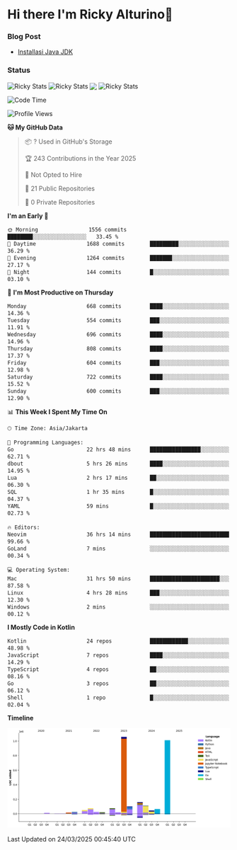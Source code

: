 # Hi there I'm Ricky Alturino👋

### Blog Post

<!-- BLOG-POST-LIST:START -->

- [Installasi Java JDK](https://onirutla.medium.com/installasi-java-jdk-ec701beeb5cb?source=rss-d9d81c918cc9------2)
<!-- BLOG-POST-LIST:END -->

### Status

<img align="center" alt="Ricky Stats" src="https://github-readme-stats.vercel.app/api?username=Alturino&theme=dark&show_icons=true&hide_border=false" />
<img align="center" alt="Ricky Stats" src="https://github-readme-stats.vercel.app/api/top-langs/?username=Alturino&theme=dark&show_icons=true&layout=compact"/>
<img align="center" width="640px" src="https://github-readme-stats.vercel.app/api/wakatime?username=Alturino&layout=compact&hide_border=true&theme=dark">
<img align="center" alt="Ricky Stats" src="https://leetcard.jacoblin.cool/onirutla?border=0&radius=20&ext=activity"/>

<!--START_SECTION:waka-->
![Code Time](http://img.shields.io/badge/Code%20Time-1%2C106%20hrs%2053%20mins-blue)

![Profile Views](http://img.shields.io/badge/Profile%20Views-0-blue)

**🐱 My GitHub Data** 

> 📦 ? Used in GitHub's Storage 
 > 
> 🏆 243 Contributions in the Year 2025
 > 
> 🚫 Not Opted to Hire
 > 
> 📜 21 Public Repositories 
 > 
> 🔑 0 Private Repositories 
 > 
**I'm an Early 🐤** 

```text
🌞 Morning                1556 commits        ████████░░░░░░░░░░░░░░░░░   33.45 % 
🌆 Daytime                1688 commits        █████████░░░░░░░░░░░░░░░░   36.29 % 
🌃 Evening                1264 commits        ███████░░░░░░░░░░░░░░░░░░   27.17 % 
🌙 Night                  144 commits         █░░░░░░░░░░░░░░░░░░░░░░░░   03.10 % 
```
📅 **I'm Most Productive on Thursday** 

```text
Monday                   668 commits         ████░░░░░░░░░░░░░░░░░░░░░   14.36 % 
Tuesday                  554 commits         ███░░░░░░░░░░░░░░░░░░░░░░   11.91 % 
Wednesday                696 commits         ████░░░░░░░░░░░░░░░░░░░░░   14.96 % 
Thursday                 808 commits         ████░░░░░░░░░░░░░░░░░░░░░   17.37 % 
Friday                   604 commits         ███░░░░░░░░░░░░░░░░░░░░░░   12.98 % 
Saturday                 722 commits         ████░░░░░░░░░░░░░░░░░░░░░   15.52 % 
Sunday                   600 commits         ███░░░░░░░░░░░░░░░░░░░░░░   12.90 % 
```


📊 **This Week I Spent My Time On** 

```text
🕑︎ Time Zone: Asia/Jakarta

💬 Programming Languages: 
Go                       22 hrs 48 mins      ████████████████░░░░░░░░░   62.71 % 
dbout                    5 hrs 26 mins       ████░░░░░░░░░░░░░░░░░░░░░   14.95 % 
Lua                      2 hrs 17 mins       ██░░░░░░░░░░░░░░░░░░░░░░░   06.30 % 
SQL                      1 hr 35 mins        █░░░░░░░░░░░░░░░░░░░░░░░░   04.37 % 
YAML                     59 mins             █░░░░░░░░░░░░░░░░░░░░░░░░   02.73 % 

🔥 Editors: 
Neovim                   36 hrs 14 mins      █████████████████████████   99.66 % 
GoLand                   7 mins              ░░░░░░░░░░░░░░░░░░░░░░░░░   00.34 % 

💻 Operating System: 
Mac                      31 hrs 50 mins      ██████████████████████░░░   87.58 % 
Linux                    4 hrs 28 mins       ███░░░░░░░░░░░░░░░░░░░░░░   12.30 % 
Windows                  2 mins              ░░░░░░░░░░░░░░░░░░░░░░░░░   00.12 % 
```

**I Mostly Code in Kotlin** 

```text
Kotlin                   24 repos            ████████████░░░░░░░░░░░░░   48.98 % 
JavaScript               7 repos             ████░░░░░░░░░░░░░░░░░░░░░   14.29 % 
TypeScript               4 repos             ██░░░░░░░░░░░░░░░░░░░░░░░   08.16 % 
Go                       3 repos             ██░░░░░░░░░░░░░░░░░░░░░░░   06.12 % 
Shell                    1 repo              █░░░░░░░░░░░░░░░░░░░░░░░░   02.04 % 
```



**Timeline**

![Lines of Code chart](https://raw.githubusercontent.com/Alturino/Alturino/main/assets/bar_graph.png)


 Last Updated on 24/03/2025 00:45:40 UTC
<!--END_SECTION:waka-->
